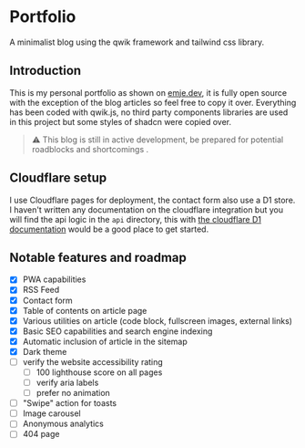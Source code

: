 # Portfolio

A minimalist blog using the qwik framework and tailwind css library.

## Introduction

This is my personal portfolio as shown on [emje.dev](emje.dev), it is fully open source with the exception of the blog articles so feel free to copy it over. Everything has been coded with qwik.js, no third party components libraries are used in this project but some styles of shadcn were copied over.

> ⚠️ This blog is still in active development, be prepared for potential roadblocks and shortcomings .

## Cloudflare setup

I use Cloudflare pages for deployment, the contact form also use a D1 store. I haven't written any documentation on the cloudflare integration but you will find the api logic in the `api` directory, this with [the cloudflare D1 documentation](https://developers.cloudflare.com/d1/) would be a good place to get started.

## Notable features and roadmap

- [x] PWA capabilities
- [x] RSS Feed
- [x] Contact form
- [x] Table of contents on article page
- [x] Various utilities on article (code block, fullscreen images, external links)
- [x] Basic SEO capabilities and search engine indexing
- [x] Automatic inclusion of article in the sitemap
- [x] Dark theme
- [ ] verify the website accessibility rating
    - [ ] 100 lighthouse score on all pages
    - [ ] verify aria labels
    - [ ] prefer no animation
- [ ] "Swipe" action for toasts
- [ ] Image carousel
- [ ] Anonymous analytics
- [ ] 404 page
